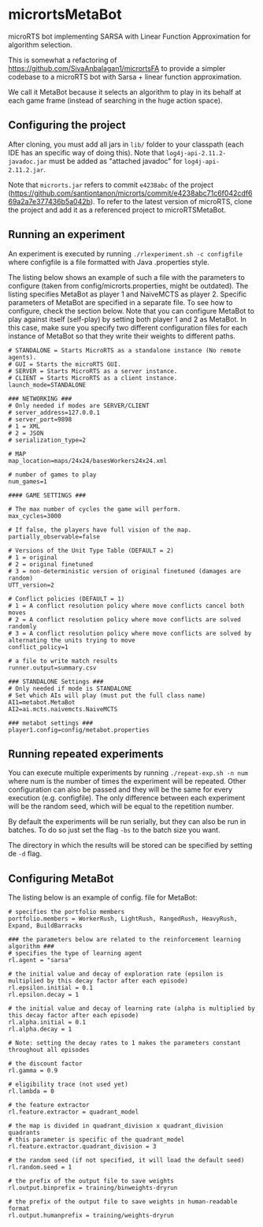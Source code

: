 # micrortsMetaBot
microRTS bot implementing SARSA with Linear Function Approximation for algorithm selection.

This is somewhat a refactoring of https://github.com/SivaAnbalagan1/micrortsFA to provide a simpler codebase to a microRTS bot with Sarsa + linear function approximation.

We call it MetaBot because it selects an algorithm to play in its behalf at each game frame (instead of searching in the huge action space).

## Configuring the project

After cloning, you must add all jars in `lib/` folder to your classpath (each IDE has an specific way of doing this). Note that `log4j-api-2.11.2-javadoc.jar` must be added as "attached javadoc" for `log4j-api-2.11.2.jar`. 

Note that `microrts.jar` refers to commit `e4238abc` of the project (https://github.com/santiontanon/microrts/commit/e4238abc71c6f042cdf669a2a7e377436b5a042b). To refer to the latest version of microRTS, clone the project and add it as a referenced project to microRTSMetaBot. 

## Running an experiment

An experiment is executed by running `./rlexperiment.sh -c configfile` where configfile is a file formatted with Java .properties style.

The listing below shows an example of such a file with the parameters to configure (taken from config/microrts.properties, might be outdated). The listing specifies MetaBot as player 1 and NaiveMCTS as player 2. Specific parameters of MetaBot are specified in a separate file. To see how to configure, check the section below. Note that you can configure MetaBot to play against itself (self-play) by setting both player 1 and 2 as MetaBot. In this case, make sure you specify two different configuration files for each instance of MetaBot so that they write their weights to different paths.

```properties
# STANDALONE = Starts MicroRTS as a standalone instance (No remote agents).
# GUI = Starts the microRTS GUI.
# SERVER = Starts MicroRTS as a server instance.
# CLIENT = Starts MicroRTS as a client instance.
launch_mode=STANDALONE

### NETWORKING ###
# Only needed if modes are SERVER/CLIENT
# server_address=127.0.0.1
# server_port=9898
# 1 = XML
# 2 = JSON
# serialization_type=2

# MAP
map_location=maps/24x24/basesWorkers24x24.xml

# number of games to play
num_games=1

#### GAME SETTINGS ###

# The max number of cycles the game will perform.
max_cycles=3000

# If false, the players have full vision of the map.
partially_observable=false

# Versions of the Unit Type Table (DEFAULT = 2)
# 1 = original
# 2 = original finetuned
# 3 = non-deterministic version of original finetuned (damages are random)
UTT_version=2

# Conflict policies (DEFAULT = 1)
# 1 = A conflict resolution policy where move conflicts cancel both moves
# 2 = A conflict resolution policy where move conflicts are solved randomly
# 3 = A conflict resolution policy where move conflicts are solved by alternating the units trying to move
conflict_policy=1

# a file to write match results
runner.output=summary.csv

### STANDALONE Settings ###
# Only needed if mode is STANDALONE
# Set which AIs will play (must put the full class name)
AI1=metabot.MetaBot
AI2=ai.mcts.naivemcts.NaiveMCTS

### metabot settings ###
player1.config=config/metabot.properties
```

## Running repeated experiments

You can execute multiple experiments by running `./repeat-exp.sh -n num` where num is the number of times the experiment will be repeated. Other configuration can also be passed and they will be the same for every execution (e.g. configfile). The only difference between each experiment will be the random seed, which will be equal to the repetition number.

By default the experiments will be run serially, but they can also be run in batches.
To do so just set the flag `-bs` to the batch size you want.

The directory in which the results will be stored can be specified by setting de `-d` flag.

## Configuring MetaBot

The listing below is an example of config. file for MetaBot:

```properties
# specifies the portfolio members
portfolio.members = WorkerRush, LightRush, RangedRush, HeavyRush, Expand, BuildBarracks

### the parameters below are related to the reinforcement learning algorithm ###
# specifies the type of learning agent
rl.agent = "sarsa"

# the initial value and decay of exploration rate (epsilon is multiplied by this decay factor after each episode)
rl.epsilon.initial = 0.1
rl.epsilon.decay = 1

# the initial value and decay of learning rate (alpha is multiplied by this decay factor after each episode)
rl.alpha.initial = 0.1
rl.alpha.decay = 1

# Note: setting the decay rates to 1 makes the parameters constant throughout all episodes

# the discount factor
rl.gamma = 0.9

# eligibility trace (not used yet)
rl.lambda = 0

# the feature extractor
rl.feature.extractor = quadrant_model

# the map is divided in quadrant_division x quadrant_division quadrants
# this parameter is specific of the quadrant_model
rl.feature.extractor.quadrant_division = 3

# the random seed (if not specified, it will load the default seed)
rl.random.seed = 1

# the prefix of the output file to save weights
rl.output.binprefix = training/binweights-dryrun

# the prefix of the output file to save weights in human-readable format
rl.output.humanprefix = training/weights-dryrun
```
